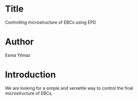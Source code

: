 # Title 
Controlling microstructure of EBCs using EPD
# Author
Esma Yilmaz

# Introduction
We are looking for a simple and versetile way to control the final microstructure of EBCs.
